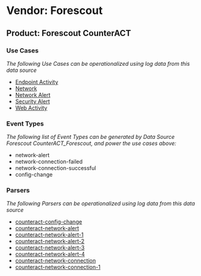 Vendor: Forescout
=================
Product: Forescout CounterACT
-----------------------------

### Use Cases

_The following Use Cases can be operationalized using log data from this data source_

* [Endpoint Activity](../UseCases/usecase_endpoint_activity.md)
* [Network](../UseCases/usecase_network.md)
* [Network Alert](../UseCases/usecase_network_alert.md)
* [Security Alert](../UseCases/usecase_security_alert.md)
* [Web Activity](../UseCases/usecase_web_activity.md)


### Event Types

_The following list of Event Types can be generated by Data Source Forescout CounterACT_Forescout, and power the use cases above:_

- network-alert
- network-connection-failed
- network-connection-successful
- config-change


### Parsers

_The following Parsers can be operationalized using log data from this data source_

* [counteract-config-change](../Parsers/parserContent_counteract-config-change.md)
* [counteract-network-alert](../Parsers/parserContent_counteract-network-alert.md)
* [counteract-network-alert-1](../Parsers/parserContent_counteract-network-alert-1.md)
* [counteract-network-alert-2](../Parsers/parserContent_counteract-network-alert-2.md)
* [counteract-network-alert-3](../Parsers/parserContent_counteract-network-alert-3.md)
* [counteract-network-alert-4](../Parsers/parserContent_counteract-network-alert-4.md)
* [counteract-network-connection](../Parsers/parserContent_counteract-network-connection.md)
* [counteract-network-connection-1](../Parsers/parserContent_counteract-network-connection-1.md)
